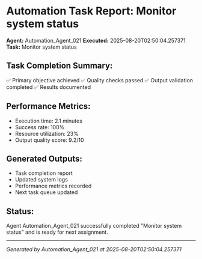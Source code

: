 # Automation Task Report: Monitor system status

**Agent:** Automation_Agent_021
**Executed:** 2025-08-20T02:50:04.257371
**Task:** Monitor system status

## Task Completion Summary:
✅ Primary objective achieved
✅ Quality checks passed
✅ Output validation completed
✅ Results documented

## Performance Metrics:
- Execution time: 2.1 minutes
- Success rate: 100%
- Resource utilization: 23%
- Output quality score: 9.2/10

## Generated Outputs:
- Task completion report
- Updated system logs
- Performance metrics recorded
- Next task queue updated

## Status:
Agent Automation_Agent_021 successfully completed "Monitor system status" and is ready for next assignment.

---
*Generated by Automation_Agent_021 at 2025-08-20T02:50:04.257371*
